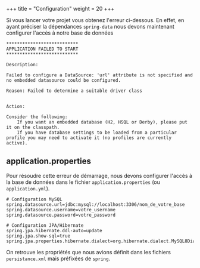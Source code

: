 +++
title = "Configuration"
weight = 20
+++

Si vous lancer votre projet vous obtenez l'erreur ci-dessous. En effet, en ayant préciser la dépendances `spring-data` nous devons maintenant configurer l'accès à notre base de données

```
***************************
APPLICATION FAILED TO START
***************************

Description:

Failed to configure a DataSource: 'url' attribute is not specified and no embedded datasource could be configured.

Reason: Failed to determine a suitable driver class


Action:

Consider the following:
	If you want an embedded database (H2, HSQL or Derby), please put it on the classpath.
	If you have database settings to be loaded from a particular profile you may need to activate it (no profiles are currently active).
```

## application.properties
Pour résoudre cette erreur de démarrage, nous devons configurer l'accès à la base de données dans le fichier `application.properties` (ou `application.yml`).

```properties
# Configuration MySQL
spring.datasource.url=jdbc:mysql://localhost:3306/nom_de_votre_base
spring.datasource.username=votre_username
spring.datasource.password=votre_password

# Configuration JPA/Hibernate
spring.jpa.hibernate.ddl-auto=update
spring.jpa.show-sql=true
spring.jpa.properties.hibernate.dialect=org.hibernate.dialect.MySQL8Dialect
```

On retrouve les propriétés que nous avions définit dans les fichiers `persistance.xml` mais préfixées de `spring`.
